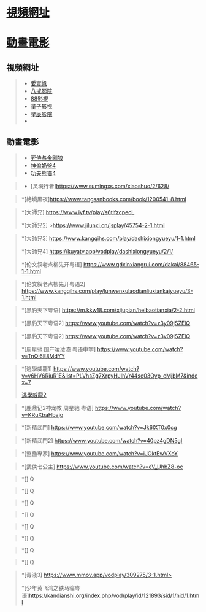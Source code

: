 # <a href="#movLoc">視頻網址</a>
# <a href="#comicMov">動畫電影</a>

## <a id="movLoc">視頻網址</a>
> * [愛壹帆](https://www.iyf.tv/movie)
> * [八戒影院](https://www.vyanke.com/vodtype/1.html)
> * [88影視](https://www.kangqihs.com/vodtype/1.html)
> * [量子影視](http://wandouys.net/index.php/vod/show/id/6.html)
> * [星辰影院](https://www.shsanrui.com/ssype/1.html)
> * 






## <a id="comicMov">動畫電影</a>
> * [死侍与金刚狼](http://wandouys.net/index.php/vod/play/id/84028/sid/1/nid/1.html)
> * [神偷奶爸4](https://iyf.tv/play/hBhzqLUfGHQ)
> * [功夫熊猫4](https://www.iyf.tv/play/jQhTPeeB0gC)


> * [灵境行者]https://www.sumingxs.com/xiaoshuo/2/628/


>*[絶境黑夜]https://www.tangsanbooks.com/book/1200541-8.html

>*[大師兄] https://www.iyf.tv/play/s6tifzcpecL
>
>*[大師兄2] >https://www.jilunxi.cn/jsplay/45754-2-1.html

>*[大師兄3] https://www.kangqihs.com/play/dashixiongyueyu/1-1.html
>
>*[大師兄4] https://kuyatv.app/vodplay/dashixiongyueyu/2/1/
>
>*[伦文叙老点柳先开粤语] https://www.qdxinxiangrui.com/dakai/88465-1-1.html

>*[伦文叙老点柳先开粤语2] https://www.kangqihs.com/play/lunwenxulaodianliuxiankaiyueyu/3-1.html

>*[黑豹天下粤语] https://m.kkw18.com/xijupian/heibaotianxia/2-2.html
>
>*[黑豹天下粤语2] https://www.youtube.com/watch?v=z3y09jSZElQ

>*[黑豹天下粤语2] https://www.youtube.com/watch?v=z3y09jSZElQ
>
>*[周星驰 国产凌凌漆 粤语中字] https://www.youtube.com/watch?v=TnQi6E8MdYY


>*[逃學威龍1] https://www.youtube.com/watch?v=v6HV6RiuR1E&list=PLVhsZg7XrpyHJIhVr44se03Oyp_cMjbM7&index=7
>
>[逃學威龍2](https://www.youtube.com/watch?v=giaYSPwbnp8&list=PLVhsZg7XrpyHJIhVr44se03Oyp_cMjbM7&index=10)

>*[鹿鼎记2神龙教 周星驰 粤语] https://www.youtube.com/watch?v=KRuXbaHbajo

>*[新精武門] https://www.youtube.com/watch?v=Jk6IXT0x0cg

>*[新精武門2] https://www.youtube.com/watch?v=40pz4gDN5gI

>*[整蠱專家] https://www.youtube.com/watch?v=iJOktEwVXoY

>*[武俠七公主] https://www.youtube.com/watch?v=eV_UhbZ8-oc

>*[] Q

>*[] Q

>*[] Q

>*[] Q

>*[] Q

>*[] Q

>*[] Q

>*[] Q




>*[毒液3] https://www.mmov.app/vodplay/309275/3-1.html>
>
>*[少年黄飞鸿之铁马骝粤语]https://kandianshi.org/index.php/vod/play/id/121893/sid/1/nid/1.html




